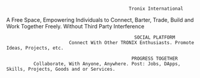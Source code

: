                                                  Tronix International

 A Free Space, Empowering Individuals to Connect, Barter, Trade, Build and Work Together Freely.  Without Third Party Interference

                                                   SOCIAL PLATFORM
                           Connect With Other TRONIX Enthusiasts. Promote Ideas, Projects, etc.

                                                  PROGRESS TOGETHER
              Collaborate, With Anyone, Anywhere. Post: Jobs, DApps, Skills, Projects, Goods and or Services.

